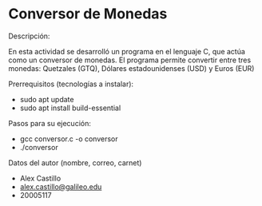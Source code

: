 # Conversor de Monedas

Descripción: 

En esta actividad se desarrolló un programa en el lenguaje C, que actúa como un conversor de monedas. El programa permite convertir entre tres monedas: Quetzales (GTQ), Dólares estadounidenses (USD) y Euros (EUR)

Prerrequisitos (tecnologías a instalar): 

- sudo apt update
- sudo apt install build-essential

Pasos para su ejecución:

- gcc conversor.c -o conversor
- ./conversor

Datos del autor (nombre, correo, carnet)

- Alex Castillo
- alex.castillo@galileo.edu
- 20005117
